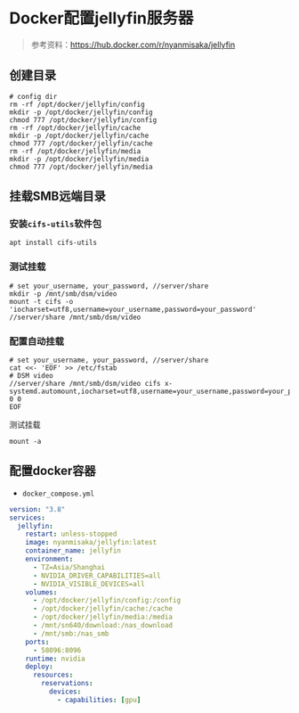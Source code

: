 # Docker配置jellyfin服务器

> 参考资料：<https://hub.docker.com/r/nyanmisaka/jellyfin>

## 创建目录

```shell
# config dir
rm -rf /opt/docker/jellyfin/config
mkdir -p /opt/docker/jellyfin/config
chmod 777 /opt/docker/jellyfin/config
rm -rf /opt/docker/jellyfin/cache
mkdir -p /opt/docker/jellyfin/cache
chmod 777 /opt/docker/jellyfin/cache
rm -rf /opt/docker/jellyfin/media
mkdir -p /opt/docker/jellyfin/media
chmod 777 /opt/docker/jellyfin/media
```

## 挂载SMB远端目录

### 安装`cifs-utils`软件包

```shell
apt install cifs-utils
```

### 测试挂载

```shell
# set your_username, your_password, //server/share
mkdir -p /mnt/smb/dsm/video
mount -t cifs -o 'iocharset=utf8,username=your_username,password=your_password' //server/share /mnt/smb/dsm/video
```

### 配置自动挂载

```shell
# set your_username, your_password, //server/share
cat <<- 'EOF' >> /etc/fstab
# DSM video
//server/share /mnt/smb/dsm/video cifs x-systemd.automount,iocharset=utf8,username=your_username,password=your_password 0 0
EOF
```

测试挂载

```shell
mount -a
```

## 配置docker容器

+ `docker_compose.yml`

```yaml
version: "3.8"
services:
  jellyfin:
    restart: unless-stopped
    image: nyanmisaka/jellyfin:latest
    container_name: jellyfin
    environment:
      - TZ=Asia/Shanghai
      - NVIDIA_DRIVER_CAPABILITIES=all
      - NVIDIA_VISIBLE_DEVICES=all
    volumes:
      - /opt/docker/jellyfin/config:/config
      - /opt/docker/jellyfin/cache:/cache
      - /opt/docker/jellyfin/media:/media
      - /mnt/sn640/download:/nas_download
      - /mnt/smb:/nas_smb
    ports:
      - 58096:8096
    runtime: nvidia
    deploy:
      resources:
        reservations:
          devices:
            - capabilities: [gpu]
```
